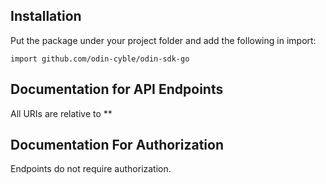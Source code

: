 ## Installation
Put the package  under your project folder and add the following in import:
```golang
import github.com/odin-cyble/odin-sdk-go

```

## Documentation for API Endpoints

All URIs are relative to **

## Documentation For Authorization
 Endpoints do not require authorization.

